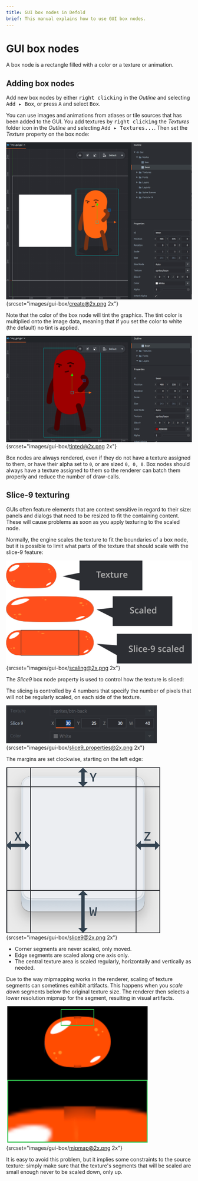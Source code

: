 ```yaml
---
title: GUI box nodes in Defold
brief: This manual explains how to use GUI box nodes.
---
```


# GUI box nodes

A box node is a rectangle filled with a color or a texture or animation.

## Adding box nodes

Add new box nodes by either <kbd>right clicking</kbd> in the *Outline* and selecting <kbd>Add ▸ Box</kbd>, or press <kbd>A</kbd> and select <kbd>Box</kbd>.

You can use images and animations from atlases or tile sources that has been added to the GUI. You add textures by <kbd>right clicking</kbd> the *Textures* folder icon in the *Outline* and selecting <kbd>Add ▸ Textures...</kbd>. Then set the *Texture* property on the box node:

![Textures](images/gui-box/create.png){srcset="images/gui-box/create@2x.png 2x"}

Note that the color of the box node will tint the graphics. The tint color is multiplied onto the image data, meaning that if you set the color to white (the default) no tint is applied.

![Tinted texture](images/gui-box/tinted.png){srcset="images/gui-box/tinted@2x.png 2x"}

Box nodes are always rendered, even if they do not have a texture assigned to them, or have their alpha set to `0`, or are sized `0, 0, 0`. Box nodes should always have a texture assigned to them so the renderer can batch them properly and reduce the number of draw-calls.

## Slice-9 texturing

GUIs often feature elements that are context sensitive in regard to their size: panels and dialogs that need to be resized to fit the containing content. These will cause problems as soon as you apply texturing to the scaled node.

Normally, the engine scales the texture to fit the boundaries of a box node, but it is possible to limit what parts of the texture that should scale with the slice-9 feature:

![GUI scaling](images/gui-box/scaling.png){srcset="images/gui-box/scaling@2x.png 2x"}

The *Slice9* box node property is used to control how the texture is sliced:

The slicing is controlled by 4 numbers that specify the number of pixels that will not be regularly scaled, on each side of the texture.

![Slice 9 properties](images/gui-box/slice9_properties.png){srcset="images/gui-box/slice9_properties@2x.png 2x"}

 The margins are set clockwise, starting on the left edge:

![Slice 9 sections](images/gui-box/slice9.png){srcset="images/gui-box/slice9@2x.png 2x"}

- Corner segments are never scaled, only moved.
- Edge segments are scaled along one axis only.
- The central texture area is scaled regularly, horizontally and vertically as needed.

Due to the way mipmapping works in the renderer, scaling of texture segments can sometimes exhibit artifacts. This happens when you _scale down_ segments below the original texture size. The renderer then selects a lower resolution mipmap for the segment, resulting in visual artifacts.

![Slice 9 mipmapping](images/gui-box/mipmap.png){srcset="images/gui-box/mipmap@2x.png 2x"}

It is easy to avoid this problem, but it implies some constraints to the source texture: simply make sure that the texture's segments that will be scaled are small enough never to be scaled down, only up.
